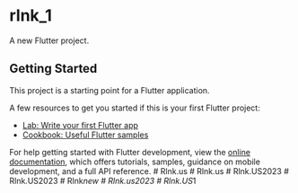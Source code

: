 # rlnk_1

A new Flutter project.

## Getting Started

This project is a starting point for a Flutter application.

A few resources to get you started if this is your first Flutter project:

- [Lab: Write your first Flutter app](https://docs.flutter.dev/get-started/codelab)
- [Cookbook: Useful Flutter samples](https://docs.flutter.dev/cookbook)

For help getting started with Flutter development, view the
[online documentation](https://docs.flutter.dev/), which offers tutorials,
samples, guidance on mobile development, and a full API reference.
#   R l n k . u s  
 #   R l n k . u s  
 #   R l n k . U S 2 0 2 3  
 #   R l n k . U S 2 0 2 3  
 #   R l n k _ n e w  
 #   R l n k . u s 2 0 2 3  
 #   R l n k . U S _ 1  
 